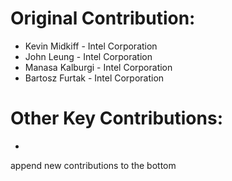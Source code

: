 # Original Contribution:
* Kevin Midkiff - Intel Corporation
* John Leung - Intel Corporation
* Manasa Kalburgi - Intel Corporation
* Bartosz Furtak - Intel Corporation

# Other Key Contributions:
* 

append new contributions to the bottom


